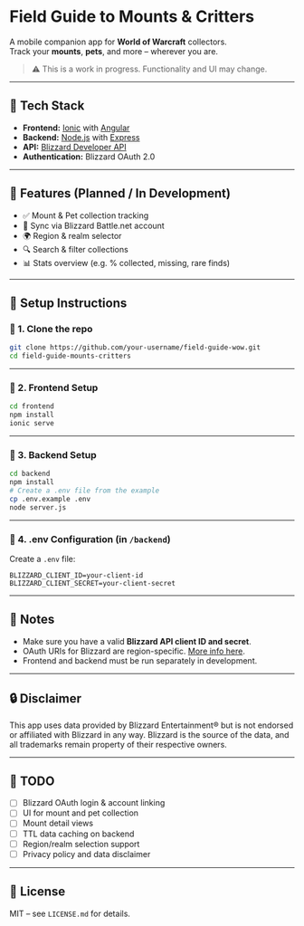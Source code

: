 # Field Guide to Mounts & Critters

A mobile companion app for **World of Warcraft** collectors.  
Track your **mounts**, **pets**, and more – wherever you are.

> ⚠️ This is a work in progress. Functionality and UI may change.

---

## 🔧 Tech Stack

- **Frontend:** [Ionic](https://ionicframework.com/) with [Angular](https://angular.io/)
- **Backend:** [Node.js](https://nodejs.org/) with [Express](https://expressjs.com/)
- **API:** [Blizzard Developer API](https://develop.battle.net/)
- **Authentication:** Blizzard OAuth 2.0

---

## 📱 Features (Planned / In Development)

- ✅ Mount & Pet collection tracking  
- 🔄 Sync via Blizzard Battle.net account  
- 🌍 Region & realm selector  
- 🔍 Search & filter collections  
- 📊 Stats overview (e.g. % collected, missing, rare finds)

---

## 🚀 Setup Instructions

### 🔹 1. Clone the repo

```bash
git clone https://github.com/your-username/field-guide-wow.git
cd field-guide-mounts-critters
````

---

### 🔹 2. Frontend Setup

```bash
cd frontend
npm install
ionic serve
```

---

### 🔹 3. Backend Setup

```bash
cd backend
npm install
# Create a .env file from the example
cp .env.example .env
node server.js
```

---

### 🔹 4. .env Configuration (in `/backend`)

Create a `.env` file:

```
BLIZZARD_CLIENT_ID=your-client-id
BLIZZARD_CLIENT_SECRET=your-client-secret
```

---

## 📝 Notes

* Make sure you have a valid **Blizzard API client ID and secret**.
* OAuth URIs for Blizzard are region-specific. [More info here](https://develop.battle.net/documentation/guides/using-oauth).
* Frontend and backend must be run separately in development.

---

## 🔒 Disclaimer

This app uses data provided by Blizzard Entertainment® but is not endorsed or affiliated with Blizzard in any way.
Blizzard is the source of the data, and all trademarks remain property of their respective owners.

---

## 📅 TODO

* [ ] Blizzard OAuth login & account linking
* [ ] UI for mount and pet collection
* [ ] Mount detail views
* [ ] TTL data caching on backend
* [ ] Region/realm selection support
* [ ] Privacy policy and data disclaimer

---

## 📄 License

MIT – see `LICENSE.md` for details.

